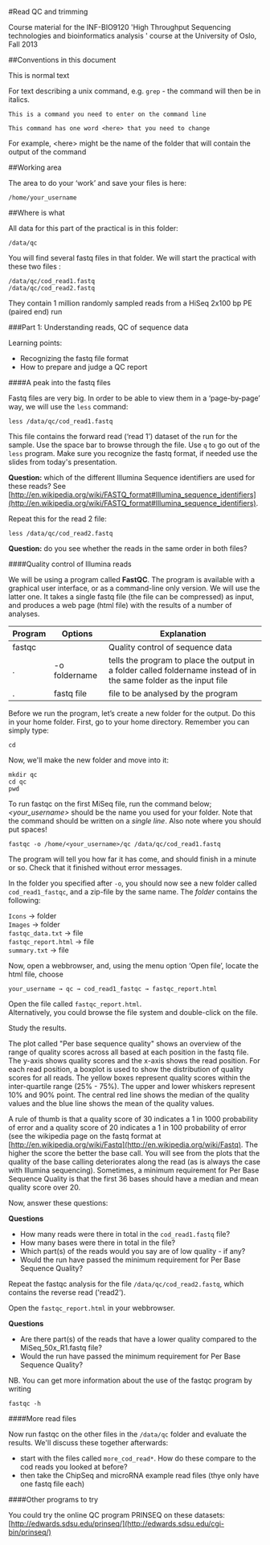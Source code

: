 #Read QC and trimming

Course material for the INF-BIO9120 'High Throughput Sequencing technologies and bioinformatics analysis ' course at the University of Oslo, Fall 2013

##Conventions in this document

This is normal text

For text describing a unix command, e.g. `grep` - the command will then be in italics. 

```
This is a command you need to enter on the command line
```

```
This command has one word <here> that you need to change
```

For example, \<here> might be the name of the folder that will contain the output of the command

##Working area

The area to do your ‘work’ and save your files is here:

```
/home/your_username
```

##Where is what

All data for this part of the practical is in this folder:

`/data/qc`

You will find several fastq files in that folder. We will start the practical with these two files :

```
/data/qc/cod_read1.fastq  
/data/qc/cod_read2.fastq
```

They contain 1 million randomly sampled reads from a HiSeq 2x100 bp PE (paired end) run

###Part 1: Understanding reads, QC of sequence data

Learning points:

* Recognizing the fastq file format
* How to prepare and judge a QC report

####A peak into the fastq files

Fastq files are very big. In order to be able to view them in a ‘page-by-page’ way, we will use the `less` command:

```
less /data/qc/cod_read1.fastq
```

This file contains the forward read (‘read 1’)  dataset of the run for the sample. Use the space bar to browse through the file. Use `q` to go out of the `less` program. Make sure you recognize the fastq format, if needed use the slides from today's presentation. 

**Question:** which of the different Illumina Sequence identifiers are used for these reads? See [http://en.wikipedia.org/wiki/FASTQ_format#Illumina_sequence_identifiers](http://en.wikipedia.org/wiki/FASTQ_format#Illumina_sequence_identifiers).

Repeat this for the read 2 file:

```
less /data/qc/cod_read2.fastq
```

**Question:** do you see whether the reads in the same order in both files?

####Quality control of Illumina reads

We will be using a program called **FastQC**. The program is available with a graphical user interface, or as a command-line only version. We will use the latter one. It takes a single fastq file (the file can be compressed) as input, and produces a web page (html file) with the results of a number of analyses.

Program|Options|Explanation
-------|-------|-----------
fastqc ||Quality control of sequence data
.|-o foldername|tells the program to place the output in a folder called foldername instead of in the same folder as the input file
.|fastq file|file to be analysed by the program


Before we run the program, let’s create a new folder for the output. Do this in your home folder. First, go to your home directory. Remember you can simply type:

```
cd
```
Now, we'll make the new folder and move into it:

```
mkdir qc
cd qc
pwd
```

To run fastqc on the first MiSeq file, run the command below; *<your_username>* should be the name you used for your folder. Note that the command should be written on a *single line*. Also note where you should put spaces!

```
fastqc -o /home/<your_username>/qc /data/qc/cod_read1.fastq
```

The program will tell you how far it has come, and should finish in a minute or so. Check that it finished without error messages.

In the folder you specified after `-o`, you should now see a new folder called `cod_read1_fastqc`, and a zip-file by the same name. The *folder* contains the following:

`Icons` → folder  
`Images` → folder  
`fastqc_data.txt` → file  
`fastqc_report.html` → file  
`summary.txt` → file

Now, open a webbrowser, and, using the menu option ‘Open file’, locate the html file, choose 

`your_username → qc → cod_read1_fastqc → fastqc_report.html`

Open the file called `fastqc_report.html`.   
Alternatively, you could browse the file system and double-click on the file.

Study the results.

The plot called "Per base sequence quality" shows an overview of the range of quality scores across all based at each position in the fastq file. The y-axis shows quality scores and the x-axis shows the read position. For each read position, a boxplot is used to show the distribution of quality scores for all reads. The yellow boxes represent quality scores within the inter-quartile range (25% - 75%). The upper and lower whiskers represent 10% and 90% point. The central red line shows the median of the quality values and the blue line shows the mean of the quality values.

A rule of thumb is that a quality score of 30 indicates a 1 in 1000 probability of error and a quality score of 20 indicates a 1 in 100 probability of error (see the wikipedia page on the fastq format at [http://en.wikipedia.org/wiki/Fastq](http://en.wikipedia.org/wiki/Fastq). The higher the score the better the base call. You will see from the plots that the quality of the base calling deteriorates along the read (as is always the case with Illumina sequencing). Sometimes, a minimum requirement for Per Base Sequence Quality is that the first 36 bases should have a median and mean quality score over 20.

Now, answer these questions:

**Questions**

* How many reads were there in total in the `cod_read1.fastq` file?
* How many bases were there in total in the file?
* Which part(s) of the reads would you say are of low quality - if any?
* Would the run have passed the minimum requirement for Per Base Sequence Quality?


Repeat the fastqc analysis for the file `/data/qc/cod_read2.fastq`, which contains the reverse read ('read2').

Open the `fastqc_report.html` in your webbrowser.

**Questions**

* Are there part(s) of the reads that have a lower quality compared to the MiSeq_50x_R1.fastq file?
* Would the run have passed the minimum requirement for Per Base Sequence Quality?


NB. You can get more information about the use of the fastqc program by writing

```
fastqc -h
```

####More read files

Now run fastqc on the other files in the `/data/qc` folder and evaluate the results. We'll discuss these together afterwards:

* start with the files called `more_cod_read*`. How do these compare to the cod reads you looked at before?
* then take the ChipSeq and microRNA example read files (thye only have one fastq file each)

####Other programs to try

You could try the online QC program PRINSEQ on these datasets: [http://edwards.sdsu.edu/prinseq/](http://edwards.sdsu.edu/cgi-bin/prinseq/) 
